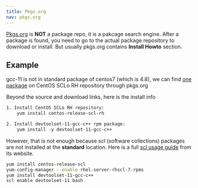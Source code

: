 ```yaml
---
title: Pkgs.org
nav: pkgs.org
---
```


[Pkgs.org](https://pkgs.org/) is **NOT** a package repo, it is a pakcage search engine.
After a package is found, you need to go to the actual package repository to download or install.
But usually pkgs.org contains **Install Howto** section.


## Example

gcc-11 is not in standard package of centos7 (which is 4.8),
we can find [one package](https://centos.pkgs.org/7/centos-sclo-rh-x86_64/devtoolset-11-gcc-c++-11.2.1-9.1.el7.x86_64.rpm.html) on CentOS SCLo RH repository through pkgs.org

Beyond the source and download links,
here is the install info

```txt
1. Install CentOS SCLo RH repository:
    yum install centos-release-scl-rh

2. Install devtoolset-11-gcc-c++ rpm package:
    yum install -y devtoolset-11-gcc-c++
```

However, that is not enough because scl (software collections) packages
are not installed at the **standard** location.
Here is a full [scl usage guide](https://www.softwarecollections.org/en/docs/) from its website.

```bash
yum install centos-release-scl
yum-config-manager --enable rhel-server-rhscl-7-rpms
yum install devtoolset-11-gcc-c++
scl enable devtoolset-11 bash
```


